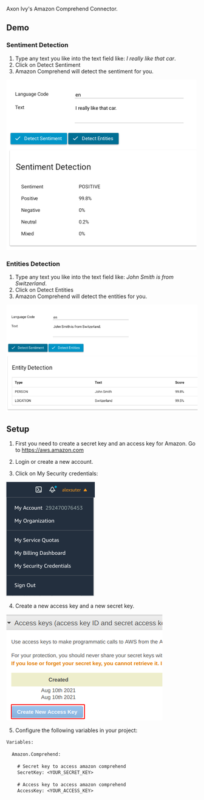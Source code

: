 Axon Ivy's Amazon Comprehend Connector.

## Demo

### Sentiment Detection

1. Type any text you like into the text field like: _I really like that car_.
2. Click on Detect Sentiment
3. Amazon Comprehend will detect the sentiment for you.

![demo-process](doc/comprehend-demo-sentiment.png)

### Entities Detection

1. Type any text you like into the text field like: _John Smith is from Switzerland_.
2. Click on Detect Entities
3. Amazon Comprehend will detect the entities for you.

![demo-process](doc/comprehend-demo-entities.png)


## Setup

1. First you need to create a secret key and an access key for Amazon.
   Go to https://aws.amazon.com

2. Login or create a new account.

3. Click on My Security credentials:

![demo-process](doc/comprehend-setup-credentials.png)

4. Create a new access key and a new secret key.

![demo-process](doc/comprehend-setup-keys.png)

5. Configure the following variables in your project:

```
Variables:

  Amazon.Comprehend:

    # Secret key to access amazon comprehend     
    SecretKey: <YOUR_SECRET_KEY>
    
    # Access key to access amazon comprehend
    AccessKey: <YOUR_ACCESS_KEY>
```
